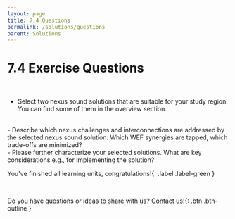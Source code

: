 ```yaml
---
layout: page
title: 7.4 Questions
permalink: /solutions/questions
parent: Solutions
---
```

# **7.4 Exercise Questions**

<br>

- Select two nexus sound solutions that are suitable for your study region. You can find some of them in the overview section. 
<br>
- Describe which nexus challenges and interconnections are addressed by the selected nexus sound solution: Which WEF synergies are tapped, which trade-offs are minimized?
<br>
- Please further characterize your selected solutions. What are key considerations e.g., for implementing the solution?  



You've finished all learning units, congratulations!{: .label .label-green } 

<br>

Do you have questions or ideas to share with us?
[Contact us!](https://waterbender231.github.io/wef-nexus-online-course/contact/){: .btn .btn-outline }